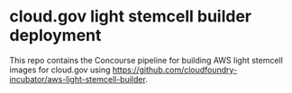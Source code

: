 # cloud.gov light stemcell builder deployment

This repo contains the Concourse pipeline for building AWS light stemcell images for cloud.gov using https://github.com/cloudfoundry-incubator/aws-light-stemcell-builder.
